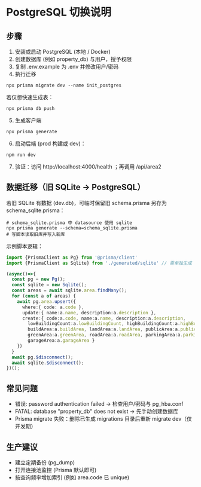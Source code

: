 # PostgreSQL 切换说明

## 步骤
1. 安装或启动 PostgreSQL (本地 / Docker)
2. 创建数据库 (例如 property_db) 与用户，授予权限
3. 复制 .env.example 为 .env 并修改用户/密码
4. 执行迁移
```
npx prisma migrate dev --name init_postgres
```
   若仅想快速生成表：
```
npx prisma db push
```
5. 生成客户端
```
npx prisma generate
```
6. 启动后端 (prod 构建或 dev)：
```
npm run dev
```
7. 验证：访问 http://localhost:4000/health ；再调用 /api/area2

## 数据迁移（旧 SQLite -> PostgreSQL）
若旧 SQLite 有数据 (dev.db)，可临时保留旧 schema.prisma 另存为 schema_sqlite.prisma：
```
# schema_sqlite.prisma 中 datasource 使用 sqlite
npx prisma generate --schema=schema_sqlite.prisma
# 写脚本读取旧库并写入新库
```
示例脚本逻辑：
```ts
import {PrismaClient as Pg} from '@prisma/client'
import {PrismaClient as Sqlite} from './generated/sqlite' // 需单独生成

(async()=>{
  const pg = new Pg();
  const sqlite = new Sqlite();
  const areas = await sqlite.area.findMany();
  for (const a of areas) {
    await pg.area.upsert({
      where:{ code: a.code },
      update:{ name:a.name, description:a.description },
      create:{ code:a.code, name:a.name, description:a.description,
        lowBuildingCount:a.lowBuildingCount, highBuildingCount:a.highBuildingCount,
        buildArea:a.buildArea, landArea:a.landArea, publicArea:a.publicArea,
        greenArea:a.greenArea, roadArea:a.roadArea, parkingArea:a.parkingArea,
        garageArea:a.garageArea }
    })
  }
  await pg.$disconnect();
  await sqlite.$disconnect();
})();
```

## 常见问题
- 错误: password authentication failed → 检查用户/密码与 pg_hba.conf
- FATAL: database "property_db" does not exist → 先手动创建数据库
- Prisma migrate 失败：删除已生成 migrations 目录后重新 migrate dev（仅开发期）

## 生产建议
- 建立定期备份 (pg_dump)
- 打开连接池监控 (Prisma 默认即可)
- 按查询频率增加索引 (例如 area.code 已 unique)
